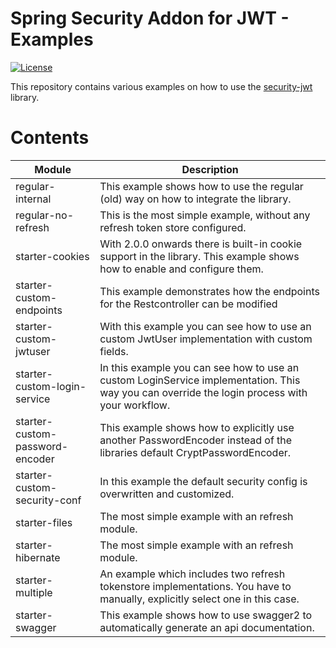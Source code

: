 # Spring Security Addon for JWT - Examples
[![License](http://img.shields.io/:license-mit-blue.svg?style=flat)](http://doge.mit-license.org)

This repository contains various examples on how to use the [security-jwt](https://github.com/bratkartoffel/security-jwt) library.

# Contents
| Module                          | Description |
|---------------------------------|-------------|
| regular-internal                | This example shows how to use the regular (old) way on how to integrate the library. |
| regular-no-refresh              | This is the most simple example, without any refresh token store configured. |
| starter-cookies                 | With 2.0.0 onwards there is built-in cookie support in the library. This example shows how to enable and configure them. |
| starter-custom-endpoints        | This example demonstrates how the endpoints for the Restcontroller can be modified |
| starter-custom-jwtuser          | With this example you can see how to use an custom JwtUser implementation with custom fields. |
| starter-custom-login-service    | In this example you can see how to use an custom LoginService implementation. This way you can override the login process with your workflow. |
| starter-custom-password-encoder | This example shows how to explicitly use another PasswordEncoder instead of the libraries default CryptPasswordEncoder. |
| starter-custom-security-conf    | In this example the default security config is overwritten and customized. |
| starter-files                   | The most simple example with an refresh module. |
| starter-hibernate               | The most simple example with an refresh module. |
| starter-multiple                | An example which includes two refresh tokenstore implementations. You have to manually, explicitly select one in this case. |
| starter-swagger                 | This example shows how to use swagger2 to automatically generate an api documentation. |
